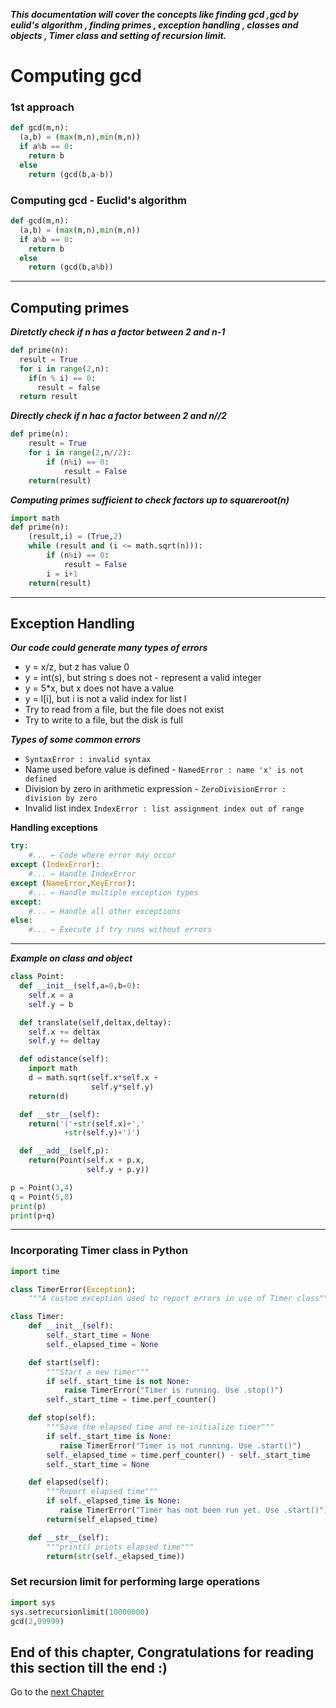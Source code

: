 ***_This documentation will cover the concepts like finding gcd ,gcd by eulid's algorithm , finding primes , exception handling , classes and objects , Timer class and setting of recursion limit._***

# Computing gcd
### 1st approach
```python
def gcd(m,n):
  (a,b) = (max(m,n),min(m,n))
  if a%b == 0:
    return b
  else
    return (gcd(b,a-b))
```

### Computing gcd - Euclid's algorithm

```python
def gcd(m,n):
  (a,b) = (max(m,n),min(m,n))
  if a%b == 0:
    return b
  else
    return (gcd(b,a%b))
```
***
## Computing primes
***Diretctly check if n has a factor between 2 and n-1***

```python
def prime(n):
  result = True
  for i in range(2,n):
    if(n % i) == 0:
      result = false
  return result
```

***Directly check if n hac a factor between 2 and n//2***
```python
def prime(n):
    result = True
    for i in range(2,n//2):
        if (n%i) == 0:
            result = False
    return(result)
```

***Computing primes sufficient to check factors up to squareroot(n)***
```python
import math
def prime(n):
    (result,i) = (True,2)
    while (result and (i <= math.sqrt(n))):
        if (n%i) == 0:
            result = False
        i = i+1
    return(result)
```

----

## Exception Handling

***Our code could generate many types of errors***

- y = x/z, but z has value 0 
- y = int(s), but string s does not - represent a valid integer 
- y = 5*x, but x does not have a value 
- y = l[i], but i is not a valid index for list l 
- Try to read from a file, but the file does not exist 
- Try to write to a file, but the disk is full

***Types of some common errors***
- `SyntaxError : invalid syntax`
- Name used before value is defined - `NamedError : name 'x' is not defined`
- Division by zero in arithmetic expression - `ZeroDivisionError : division by zero`
- Invalid list index `IndexError : list assignment index out of range`

****Handling exceptions****
```python
try:
    #... ← Code where error may occur
except (IndexError):
    #... ← Handle IndexError 
except (NameError,KeyError):
    #... ← Handle multiple exception types 
except:
    #... ← Handle all other exceptions 
else:
    #... ← Execute if try runs without errors
```
----
***Example on class and object***
```python
class Point:
  def __init__(self,a=0,b=0):
    self.x = a
    self.y = b

  def translate(self,deltax,deltay):
    self.x += deltax
    self.y += deltay

  def odistance(self):
    import math
    d = math.sqrt(self.x*self.x +
                  self.y*self.y)
    return(d)

  def __str__(self):
    return('('+str(self.x)+','
            +str(self.y)+')')

  def __add__(self,p):
    return(Point(self.x + p.x, 
                 self.y + p.y))

p = Point(3,4)
q = Point(5,8)
print(p)
print(p+q)
```
----
### Incorporating Timer class in Python

```python
import time

class TimerError(Exception):
    """A custom exception used to report errors in use of Timer class"""

class Timer:
    def __init__(self):
        self._start_time = None
        self._elapsed_time = None

    def start(self):
        """Start a new timer"""
        if self._start_time is not None:
            raise TimerError("Timer is running. Use .stop()")
        self._start_time = time.perf_counter()

    def stop(self):
        """Save the elapsed time and re-initialize timer"""
        if self._start_time is None:
           raise TimerError("Timer is not running. Use .start()")
        self._elapsed_time = time.perf_counter() - self._start_time
        self._start_time = None

    def elapsed(self):
        """Report elapsed time"""
        if self._elapsed_time is None:
           raise TimerError("Timer has not been run yet. Use .start()")
        return(self_elapsed_time)

    def __str__(self):
        """print() prints elapsed time"""
        return(str(self._elapsed_time))
```

### Set recursion limit for performing large operations

```python
import sys
sys.setrecursionlimit(10000000)
gcd(2,99999)
```

## End of this chapter, Congratulations for reading this section till the end :)
Go to the [next Chapter](/Chapter_2.md)